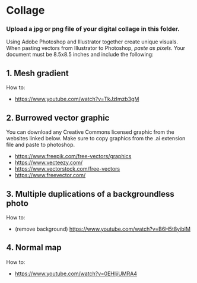 # Collage

### Upload a jpg or png file of your digital collage in this folder.

Using Adobe Photoshop and Illustrator together create unique visuals. When pasting vectors from Illustrator to Photoshop, *paste as pixels*. Your document must be 8.5x8.5 inches and include the following:

## 1. Mesh gradient
How to:
* https://www.youtube.com/watch?v=TkJzImzb3gM

## 2. Burrowed vector graphic
You can download any Creative Commons licensed graphic from the websites linked below. Make sure to copy graphics from the .ai extension file and paste to photoshop.
* https://www.freepik.com/free-vectors/graphics
* https://www.vecteezy.com/
* https://www.vectorstock.com/free-vectors
* https://www.freevector.com/

## 3. Multiple duplications of a backgroundless photo
How to:
* (remove background) https://www.youtube.com/watch?v=B6H5t8yibIM

## 4. Normal map
How to:
* https://www.youtube.com/watch?v=0EHljiUMRA4

